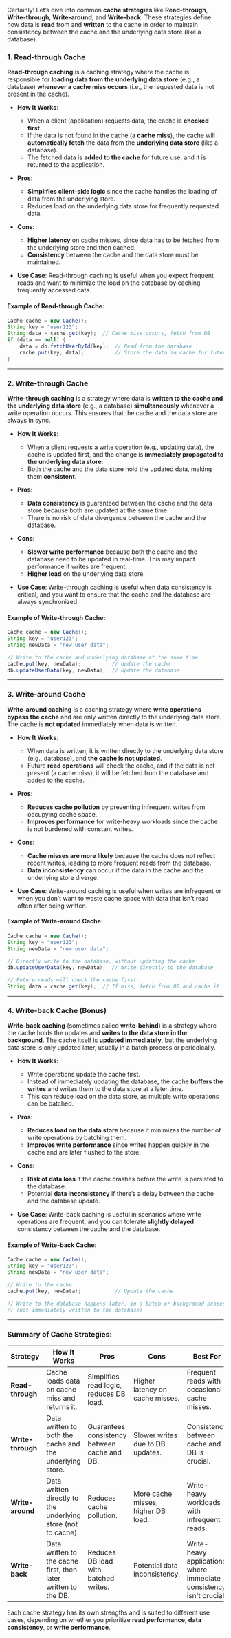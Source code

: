 Certainly! Let’s dive into common **cache strategies** like **Read-through**, **Write-through**, **Write-around**, and **Write-back**. These strategies define how data is **read** from and **written** to the cache in order to maintain consistency between the cache and the underlying data store (like a database).

### 1. **Read-through Cache**

**Read-through caching** is a caching strategy where the cache is responsible for **loading data from the underlying data store** (e.g., a database) **whenever a cache miss occurs** (i.e., the requested data is not present in the cache).

* **How It Works**:

    * When a client (application) requests data, the cache is **checked first**.
    * If the data is not found in the cache (a **cache miss**), the cache will **automatically fetch** the data from the **underlying data store** (like a database).
    * The fetched data is **added to the cache** for future use, and it is returned to the application.

* **Pros**:

    * **Simplifies client-side logic** since the cache handles the loading of data from the underlying store.
    * Reduces load on the underlying data store for frequently requested data.

* **Cons**:

    * **Higher latency** on cache misses, since data has to be fetched from the underlying store and then cached.
    * **Consistency** between the cache and the data store must be maintained.

* **Use Case**: Read-through caching is useful when you expect frequent reads and want to minimize the load on the database by caching frequently accessed data.

#### Example of Read-through Cache:

```java
Cache cache = new Cache();
String key = "user123";
String data = cache.get(key);  // Cache miss occurs, fetch from DB
if (data == null) {
    data = db.fetchUserById(key);  // Read from the database
    cache.put(key, data);          // Store the data in cache for future use
}
```

---

### 2. **Write-through Cache**

**Write-through caching** is a strategy where data is **written to the cache and the underlying data store** (e.g., a database) **simultaneously** whenever a write operation occurs. This ensures that the cache and the data store are always in sync.

* **How It Works**:

    * When a client requests a write operation (e.g., updating data), the cache is updated first, and the change is **immediately propagated to the underlying data store**.
    * Both the cache and the data store hold the updated data, making them **consistent**.

* **Pros**:

    * **Data consistency** is guaranteed between the cache and the data store because both are updated at the same time.
    * There is no risk of data divergence between the cache and the database.

* **Cons**:

    * **Slower write performance** because both the cache and the database need to be updated in real-time. This may impact performance if writes are frequent.
    * **Higher load** on the underlying data store.

* **Use Case**: Write-through caching is useful when data consistency is critical, and you want to ensure that the cache and the database are always synchronized.

#### Example of Write-through Cache:

```java
Cache cache = new Cache();
String key = "user123";
String newData = "new user data";

// Write to the cache and underlying database at the same time
cache.put(key, newData);          // Update the cache
db.updateUserData(key, newData);  // Update the database
```

---

### 3. **Write-around Cache**

**Write-around caching** is a caching strategy where **write operations bypass the cache** and are only written directly to the underlying data store. The cache is **not updated** immediately when data is written.

* **How It Works**:

    * When data is written, it is written directly to the underlying data store (e.g., database), and **the cache is not updated**.
    * Future **read operations** will check the cache, and if the data is not present (a cache miss), it will be fetched from the database and added to the cache.

* **Pros**:

    * **Reduces cache pollution** by preventing infrequent writes from occupying cache space.
    * **Improves performance** for write-heavy workloads since the cache is not burdened with constant writes.

* **Cons**:

    * **Cache misses are more likely** because the cache does not reflect recent writes, leading to more frequent reads from the database.
    * **Data inconsistency** can occur if the data in the cache and the underlying store diverge.

* **Use Case**: Write-around caching is useful when writes are infrequent or when you don’t want to waste cache space with data that isn’t read often after being written.

#### Example of Write-around Cache:

```java
Cache cache = new Cache();
String key = "user123";
String newData = "new user data";

// Directly write to the database, without updating the cache
db.updateUserData(key, newData);  // Write directly to the database

// Future reads will check the cache first
String data = cache.get(key);  // If miss, fetch from DB and cache it
```

---

### 4. **Write-back Cache (Bonus)**

**Write-back caching** (sometimes called **write-behind**) is a strategy where the cache holds the updates and **writes to the data store in the background**. The cache itself is **updated immediately**, but the underlying data store is only updated later, usually in a batch process or periodically.

* **How It Works**:

    * Write operations update the cache first.
    * Instead of immediately updating the database, the cache **buffers the writes** and writes them to the data store at a later time.
    * This can reduce load on the data store, as multiple write operations can be batched.

* **Pros**:

    * **Reduces load on the data store** because it minimizes the number of write operations by batching them.
    * **Improves write performance** since writes happen quickly in the cache and are later flushed to the store.

* **Cons**:

    * **Risk of data loss** if the cache crashes before the write is persisted to the database.
    * Potential **data inconsistency** if there’s a delay between the cache and the database update.

* **Use Case**: Write-back caching is useful in scenarios where write operations are frequent, and you can tolerate **slightly delayed** consistency between the cache and the database.

#### Example of Write-back Cache:

```java
Cache cache = new Cache();
String key = "user123";
String newData = "new user data";

// Write to the cache
cache.put(key, newData);           // Update the cache

// Write to the database happens later, in a batch or background process
// (not immediately written to the database)
```

---

### Summary of Cache Strategies:

| **Strategy**      | **How It Works**                                               | **Pros**                                     | **Cons**                           | **Best For**                                                        |
| ----------------- | -------------------------------------------------------------- | -------------------------------------------- | ---------------------------------- | ------------------------------------------------------------------- |
| **Read-through**  | Cache loads data on cache miss and returns it.                 | Simplifies read logic, reduces DB load.      | Higher latency on cache misses.    | Frequent reads with occasional cache misses.                        |
| **Write-through** | Data written to both the cache and the underlying store.       | Guarantees consistency between cache and DB. | Slower writes due to DB updates.   | Consistency between cache and DB is crucial.                        |
| **Write-around**  | Data written directly to the underlying store (not to cache).  | Reduces cache pollution.                     | More cache misses, higher DB load. | Write-heavy workloads with infrequent reads.                        |
| **Write-back**    | Data written to the cache first, then later written to the DB. | Reduces DB load with batched writes.         | Potential data inconsistency.      | Write-heavy applications where immediate consistency isn't crucial. |

Each cache strategy has its own strengths and is suited to different use cases, depending on whether you prioritize **read performance**, **data consistency**, or **write performance**.
